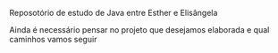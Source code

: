 Reposotório de estudo de Java entre Esther e Elisângela 

Ainda é necessário pensar no projeto que desejamos elaborada e qual caminhos vamos seguir
